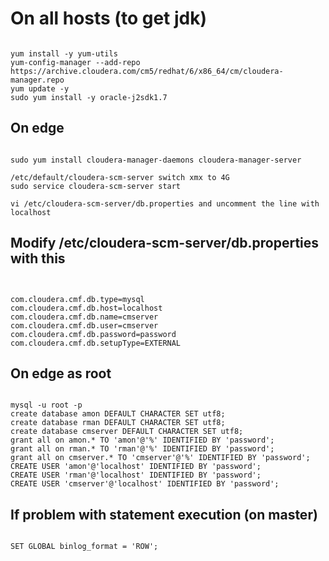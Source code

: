 # On all hosts (to get jdk)

<pre><code>
yum install -y yum-utils
yum-config-manager --add-repo https://archive.cloudera.com/cm5/redhat/6/x86_64/cm/cloudera-manager.repo
yum update -y
sudo yum install -y oracle-j2sdk1.7
</code></pre>

## On edge 
<pre><code>
sudo yum install cloudera-manager-daemons cloudera-manager-server

/etc/default/cloudera-scm-server switch xmx to 4G
sudo service cloudera-scm-server start

vi /etc/cloudera-scm-server/db.properties and uncomment the line with localhost
</code></pre>

## Modify /etc/cloudera-scm-server/db.properties with this
<pre><code>

com.cloudera.cmf.db.type=mysql
com.cloudera.cmf.db.host=localhost
com.cloudera.cmf.db.name=cmserver
com.cloudera.cmf.db.user=cmserver
com.cloudera.cmf.db.password=password
com.cloudera.cmf.db.setupType=EXTERNAL
</code></pre>

## On edge as root
<pre><code>
mysql -u root -p
create database amon DEFAULT CHARACTER SET utf8;
create database rman DEFAULT CHARACTER SET utf8;
create database cmserver DEFAULT CHARACTER SET utf8;
grant all on amon.* TO 'amon'@'%' IDENTIFIED BY 'password';
grant all on rman.* TO 'rman'@'%' IDENTIFIED BY 'password';
grant all on cmserver.* TO 'cmserver'@'%' IDENTIFIED BY 'password';
CREATE USER 'amon'@'localhost' IDENTIFIED BY 'password';
CREATE USER 'rman'@'localhost' IDENTIFIED BY 'password';
CREATE USER 'cmserver'@'localhost' IDENTIFIED BY 'password';
</code></pre>

## If problem with statement execution (on master)
<pre><code>
SET GLOBAL binlog_format = 'ROW'; 
</code></pre>